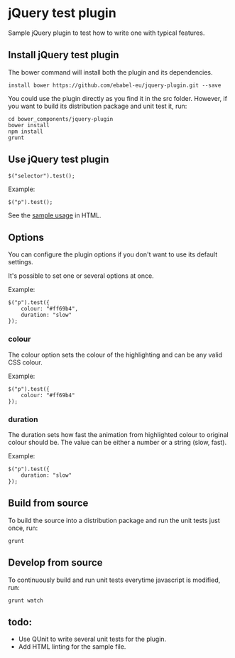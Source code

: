 # jQuery test plugin
Sample jQuery plugin to test how to write one with typical features.

## Install jQuery test plugin
The bower command will install both the plugin and its dependencies.

```
install bower https://github.com/ebabel-eu/jquery-plugin.git --save
```

You could use the plugin directly as you find it in the src folder. However, if you want to build its distribution package and unit test it, run:

```
cd bower_components/jquery-plugin
bower install
npm install
grunt
```

## Use jQuery test plugin

```
$("selector").test();
```

Example:

```
$("p").test();
```

See the [sample usage](src/index.html) in HTML.

## Options
You can configure the plugin options if you don't want to use its default settings.

It's possible to set one or several options at once.

Example:

```
$("p").test({
    colour: "#ff69b4",
    duration: "slow"
});
```

### colour
The colour option sets the colour of the highlighting and can be any valid CSS colour.

Example:

```
$("p").test({
    colour: "#ff69b4"
});
```

### duration
The duration sets how fast the animation from highlighted colour to original colour should be. The value can be either a number or a string (slow, fast).

Example:

```
$("p").test({
    duration: "slow"
});
```

## Build from source

To build the source into a distribution package and run the unit tests just once, run:

```
grunt
```

## Develop from source

To continuously build and run unit tests everytime javascript is modified, run:

```
grunt watch
```

## todo:

* Use QUnit to write several unit tests for the plugin.
* Add HTML linting for the sample file.

